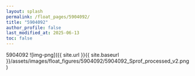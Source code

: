 ```yaml
---
layout: splash
permalink: /float_pages/5904092/
title: "5904092"
author_profile: false
last_modified_at: 2025-06-13
toc: false
---
```

 
5904092
![img-png]({{ site.url }}{{ site.baseurl }}/assets/images/float_figures/5904092/5904092_Sprof_processed_v2.png)